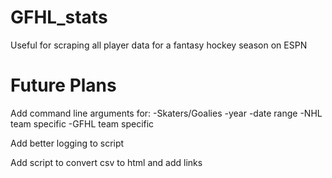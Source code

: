 # GFHL_stats
Useful for scraping all player data for a fantasy hockey season on ESPN

# Future Plans
Add command line arguments for:
 -Skaters/Goalies
 -year
 -date range
 -NHL team specific
 -GFHL team specific

 Add better logging to script

 Add script to convert csv to html and add links
